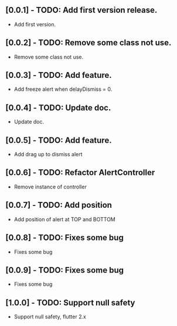 ## [0.0.1] - TODO: Add first version release.

* Add first version.

## [0.0.2] - TODO: Remove some class not use.

* Remove some class not use.

## [0.0.3] - TODO: Add feature.

* Add freeze alert when delayDismiss = 0.

## [0.0.4] - TODO: Update doc.

* Update doc.

## [0.0.5] - TODO: Add feature.

* Add drag up to dismiss alert

## [0.0.6] - TODO: Refactor AlertController

* Remove instance of controller

## [0.0.7] - TODO: Add position

* Add position of alert at TOP and BOTTOM

## [0.0.8] - TODO: Fixes some bug

* Fixes some bug

## [0.0.9] - TODO: Fixes some bug

* Fixes some bug


## [1.0.0] - TODO: Support null safety

* Support null safety, flutter 2.x
